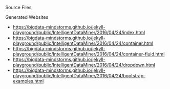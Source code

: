 Source Files

Generated Websites
* https://bigdata-mindstorms.github.io/jekyll-playground/public/IntelligentDataMiner/2016/04/24/index.html
* https://bigdata-mindstorms.github.io/jekyll-playground/public/IntelligentDataMiner/2016/04/24/container.html
* https://bigdata-mindstorms.github.io/jekyll-playground/public/IntelligentDataMiner/2016/04/24/container-fluid.html
* https://bigdata-mindstorms.github.io/jekyll-playground/public/IntelligentDataMiner/2016/04/24/dropdown.html
* https://bigdata-mindstorms.github.io/jekyll-playground/public/IntelligentDataMiner/2016/04/24/bootstrap-examples.html
